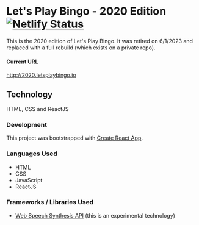 # Let's Play Bingo - 2020 Edition [![Netlify Status](https://api.netlify.com/api/v1/badges/eed26650-d663-4789-8b12-ca2447351b01/deploy-status)](https://app.netlify.com/sites/letsplaybingo2020/deploys)

This is the 2020 edition of Let's Play Bingo. It was retired on 6/1/2023 and replaced with a full rebuild (which exists on a private repo).

#### Current URL

http://2020.letsplaybingo.io

## Technology

HTML, CSS and ReactJS

### Development

This project was bootstrapped with [Create React App](https://github.com/facebookincubator/create-react-app).

### Languages Used

-   HTML
-   CSS
-   JavaScript
-   ReactJS

### Frameworks / Libraries Used

-   [Web Speech Synthesis API](https://developers.google.com/web/updates/2014/01/Web-apps-that-talk-Introduction-to-the-Speech-Synthesis-API) (this is an experimental technology)

